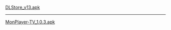 <a href="https://gjthub-com.github.io/DLStore_v13.apk">DLStore_v13.apk</a><hr>
<a href="https://gjthub-com.github.io/MonPlayer-TV_1.0.3.apk">MonPlayer-TV_1.0.3.apk</a>
